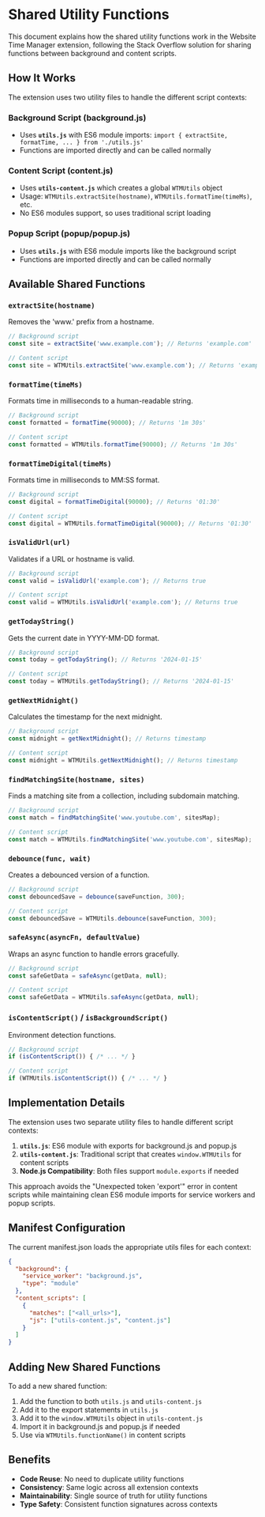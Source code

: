 # Shared Utility Functions

This document explains how the shared utility functions work in the Website Time Manager extension, following the Stack Overflow solution for sharing functions between background and content scripts.

## How It Works

The extension uses two utility files to handle the different script contexts:

### Background Script (background.js)
- Uses **`utils.js`** with ES6 module imports: `import { extractSite, formatTime, ... } from './utils.js'`
- Functions are imported directly and can be called normally

### Content Script (content.js)
- Uses **`utils-content.js`** which creates a global `WTMUtils` object
- Usage: `WTMUtils.extractSite(hostname)`, `WTMUtils.formatTime(timeMs)`, etc.
- No ES6 modules support, so uses traditional script loading

### Popup Script (popup/popup.js)
- Uses **`utils.js`** with ES6 module imports like the background script
- Functions are imported directly and can be called normally

## Available Shared Functions

### `extractSite(hostname)`
Removes the 'www.' prefix from a hostname.
```javascript
// Background script
const site = extractSite('www.example.com'); // Returns 'example.com'

// Content script
const site = WTMUtils.extractSite('www.example.com'); // Returns 'example.com'
```

### `formatTime(timeMs)`
Formats time in milliseconds to a human-readable string.
```javascript
// Background script
const formatted = formatTime(90000); // Returns '1m 30s'

// Content script
const formatted = WTMUtils.formatTime(90000); // Returns '1m 30s'
```

### `formatTimeDigital(timeMs)`
Formats time in milliseconds to MM:SS format.
```javascript
// Background script
const digital = formatTimeDigital(90000); // Returns '01:30'

// Content script
const digital = WTMUtils.formatTimeDigital(90000); // Returns '01:30'
```

### `isValidUrl(url)`
Validates if a URL or hostname is valid.
```javascript
// Background script
const valid = isValidUrl('example.com'); // Returns true

// Content script
const valid = WTMUtils.isValidUrl('example.com'); // Returns true
```

### `getTodayString()`
Gets the current date in YYYY-MM-DD format.
```javascript
// Background script
const today = getTodayString(); // Returns '2024-01-15'

// Content script
const today = WTMUtils.getTodayString(); // Returns '2024-01-15'
```

### `getNextMidnight()`
Calculates the timestamp for the next midnight.
```javascript
// Background script
const midnight = getNextMidnight(); // Returns timestamp

// Content script
const midnight = WTMUtils.getNextMidnight(); // Returns timestamp
```

### `findMatchingSite(hostname, sites)`
Finds a matching site from a collection, including subdomain matching.
```javascript
// Background script
const match = findMatchingSite('www.youtube.com', sitesMap);

// Content script
const match = WTMUtils.findMatchingSite('www.youtube.com', sitesMap);
```

### `debounce(func, wait)`
Creates a debounced version of a function.
```javascript
// Background script
const debouncedSave = debounce(saveFunction, 300);

// Content script
const debouncedSave = WTMUtils.debounce(saveFunction, 300);
```

### `safeAsync(asyncFn, defaultValue)`
Wraps an async function to handle errors gracefully.
```javascript
// Background script
const safeGetData = safeAsync(getData, null);

// Content script
const safeGetData = WTMUtils.safeAsync(getData, null);
```

### `isContentScript()` / `isBackgroundScript()`
Environment detection functions.
```javascript
// Background script
if (isContentScript()) { /* ... */ }

// Content script
if (WTMUtils.isContentScript()) { /* ... */ }
```

## Implementation Details

The extension uses two separate utility files to handle different script contexts:

1. **`utils.js`**: ES6 module with exports for background.js and popup.js
2. **`utils-content.js`**: Traditional script that creates `window.WTMUtils` for content scripts
3. **Node.js Compatibility**: Both files support `module.exports` if needed

This approach avoids the "Unexpected token 'export'" error in content scripts while maintaining clean ES6 module imports for service workers and popup scripts.

## Manifest Configuration

The current manifest.json loads the appropriate utils files for each context:

```json
{
  "background": {
    "service_worker": "background.js",
    "type": "module"
  },
  "content_scripts": [
    {
      "matches": ["<all_urls>"],
      "js": ["utils-content.js", "content.js"]
    }
  ]
}
```

## Adding New Shared Functions

To add a new shared function:

1. Add the function to both `utils.js` and `utils-content.js`
2. Add it to the export statements in `utils.js`
3. Add it to the `window.WTMUtils` object in `utils-content.js`
4. Import it in background.js and popup.js if needed
5. Use via `WTMUtils.functionName()` in content scripts

## Benefits

- **Code Reuse**: No need to duplicate utility functions
- **Consistency**: Same logic across all extension contexts
- **Maintainability**: Single source of truth for utility functions
- **Type Safety**: Consistent function signatures across contexts 